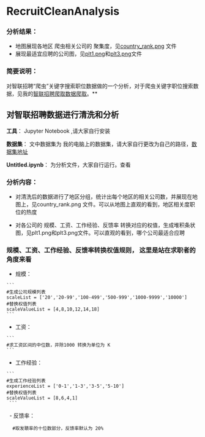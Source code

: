 # RecruitCleanAnalysis

### 分析结果：
 - 地图展现各地区 爬虫相关公司的 聚集度，见[country_rank.png](https://github.com/BuleAnt/RecruitCleanAnalysis/blob/master/country_rank.png) 文件
 - 展现最适宜应聘的公司图，见[plt1.png](https://github.com/BuleAnt/RecruitCleanAnalysis/blob/master/plt1.png)和[plt3.png](https://github.com/BuleAnt/RecruitCleanAnalysis/blob/master/plt3.png)文件

### 简要说明：
 对智联招聘“爬虫”关键字搜索职位数据做的一个分析，对于爬虫关键字职位搜索数据，见我的[智联招聘爬取数据爬取](https://github.com/BuleAnt/RecruitScrapy)。**

## 对智联招聘数据进行清洗和分析

**工具**：  Jupyter Notebook ,请大家自行安装


**数据集**： 文中数据集为 我的电脑上的数据集，请大家自行更改为自己的路径，[数据集地址](https://github.com/BuleAnt/RecruitScrapy/blob/master/RecruitScrapy/data/getRecruitList.csv)


**Untitled.ipynb**： 为分析文件，大家自行运行。查看

### 分析内容：
  
  - 对清洗后的数据进行了地区分组，统计出每个地区的相关公司数，并展现在地图上，见country_rank.png 文件。可以从地图上直观的看到，地区相关度职位的热度

  - 对各公司的 规模、工资、工作经验、反馈率 转换对应的权值，生成堆积条状图，见plt1.png和plt3.png文件。可以直观的看到，哪个公司最适合应聘
  
### 规模、工资、工作经验、反馈率转换权值规则， 这里是站在求职者的角度来看
   - 规模：
   
    ```
    #生成公司规模列表
    scaleList = ['20','20-99','100-499','500-999','1000-9999','10000']
    #替换权值列表
    scaleValueList = [4,8,10,12,14,18]
    ```
   
   
   - 工资：
   
    ```
    #求工资区间的中位数，并除1000 转换为单位为 K
    ```
   
   
   - 工作经验： 
   
    ```
    #生成工作经验列表
    experienceList = ['0-1','1-3','3-5','5-10']
    #替换权值列表
    scaleValueList = [8,6,4,1]
     ```
    
   - 反馈率： 
   
     ```
     #取发聩率的十位数部分，反馈率默认为 20%
     ```
    
